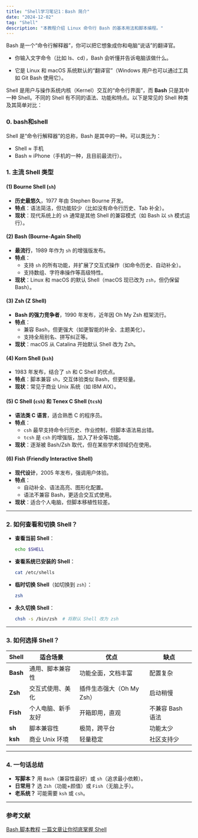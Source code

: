 ```yaml
---
title: "Shell学习笔记1：Bash 简介"
date: "2024-12-02"
tag: "Shell"
description: "本教程介绍 Linux 命令行 Bash 的基本用法和脚本编程。"
---
```


Bash 是一个“命令行解释器”，你可以把它想象成你和电脑“说话”的翻译官。

- 你输入文字命令（比如 ls、cd），Bash 会听懂并告诉电脑该做什么。

- 它是 Linux 和 macOS 系统默认的“翻译官”（Windows 用户也可以通过工具如 Git Bash 使用它）。

Shell 是用户与操作系统内核（Kernel）交互的“命令行界面”，而 **Bash** 只是其中一种 Shell。不同的 Shell 有不同的语法、功能和特点。以下是常见的 Shell 种类及其简单对比：

### **0. bash和shell**
Shell 是“命令行解释器”的总称，Bash 是其中的一种。可以类比为：
- Shell ≈ 手机
- Bash ≈ iPhone（手机的一种，且目前最流行）。

### **1. 主流 Shell 类型**
#### **(1) Bourne Shell (`sh`)**
- **历史最悠久**，1977 年由 Stephen Bourne 开发。
- **特点**：语法简洁，但功能较少（比如没有命令行历史、Tab 补全）。
- **现状**：现代系统上的 `sh` 通常是其他 Shell 的兼容模式（如 Bash 以 `sh` 模式运行）。

#### **(2) Bash (Bourne-Again Shell)**
- **最流行**，1989 年作为 `sh` 的增强版发布。
- **特点**：
    - 支持 `sh` 的所有功能，并扩展了交互式操作（如命令历史、自动补全）。
    - 支持数组、字符串操作等高级特性。
- **现状**：Linux 和 macOS 的默认 Shell（macOS 现已改为 `zsh`，但仍保留 Bash）。

#### **(3) Zsh (Z Shell)**
- **Bash 的强力竞争者**，1990 年发布，近年因 Oh My Zsh 框架流行。
- **特点**：
    - 兼容 Bash，但更强大（如更智能的补全、主题美化）。
    - 支持全局别名、拼写纠正等。
- **现状**：macOS 从 Catalina 开始默认 Shell 改为 Zsh。

#### **(4) Korn Shell (`ksh`)**
- 1983 年发布，结合了 `sh` 和 C Shell 的优点。
- **特点**：脚本兼容 `sh`，交互体验类似 Bash，但更轻量。
- **现状**：常见于商业 Unix 系统（如 IBM AIX）。

#### **(5) C Shell (`csh`) 和 Tenex C Shell (`tcsh`)**
- **语法类 C 语言**，适合熟悉 C 的程序员。
- **特点**：
    - `csh` 最早支持命令行历史、作业控制，但脚本语法易出错。
    - `tcsh` 是 `csh` 的增强版，加入了补全等功能。
- **现状**：逐渐被 Bash/Zsh 取代，但在某些学术领域仍在使用。

#### **(6) Fish (Friendly Interactive Shell)**
- **现代设计**，2005 年发布，强调用户体验。
- **特点**：
    - 自动补全、语法高亮、图形化配置。
    - 语法不兼容 Bash，更适合交互式使用。
- **现状**：适合个人电脑，但脚本移植性较差。

---

### **2. 如何查看和切换 Shell？**
- **查看当前 Shell**：
  ```bash
  echo $SHELL
  ```
- **查看系统已安装的 Shell**：
  ```bash
  cat /etc/shells
  ```
- **临时切换 Shell**（如切换到 `zsh`）：
  ```bash
  zsh
  ```
- **永久切换 Shell**：
  ```bash
  chsh -s /bin/zsh  # 将默认 Shell 改为 zsh
  ```

---

### **3. 如何选择 Shell？**
| Shell | 适合场景 | 优点 | 缺点 |
|-------|----------|------|------|
| **Bash** | 通用、脚本兼容性 | 功能全面，文档丰富 | 配置复杂 |
| **Zsh**  | 交互式使用、美化 | 插件生态强大（Oh My Zsh） | 启动稍慢 |
| **Fish** | 个人电脑、新手友好 | 开箱即用，直观 | 不兼容 Bash 语法 |
| **sh**   | 脚本兼容性 | 极简，跨平台 | 功能太少 |
| **ksh**  | 商业 Unix 环境 | 轻量稳定 | 社区支持少 |

---

### **4. 一句话总结**
- **写脚本？** 用 `Bash`（兼容性最好）或 `sh`（追求最小依赖）。
- **日常用？** 选 `Zsh`（功能+颜值）或 `Fish`（无脑上手）。
- **老系统？** 可能需要 `ksh` 或 `csh`。

---

### 参考文献

[Bash 脚本教程](https://wangdoc.com/bash/)
[一篇文章让你彻底掌握 Shell](https://mp.weixin.qq.com/s/GmSqHJiBToncvcpFAJUZbw)

